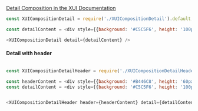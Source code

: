 <!-- Detail -->
<div class="xui-margin-vertical">
	<a href="../section-compositions-detail.html" isDocLink>Detail Composition in the XUI Documentation</a>
</div>

```js
const XUICompositionDetail = require('./XUICompositionDetail').default;

const detailContent = <div style={{background: '#C5C5F6', height: '100px' }}></div>;

<XUICompositionDetail detail={detailContent} />

```
#### Detail with header

```js

const XUICompositionDetailHeader = require('./XUICompositionDetailHeader').default;

const headerContent = <div style={{background: '#B446C8', height: '60px'}}></div>;
const detailContent = <div style={{background: '#C5C5F6', height: '100px' }}></div>;


<XUICompositionDetailHeader header={headerContent} detail={detailContent} />

```
